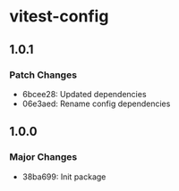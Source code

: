 # vitest-config

## 1.0.1

### Patch Changes

- 6bcee28: Updated dependencies
- 06e3aed: Rename config dependencies

## 1.0.0

### Major Changes

- 38ba699: Init package
